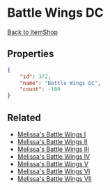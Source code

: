 # Battle Wings DC

<no description available>

[Back to itemShop](../item-shops.md)

## Properties

```json
{
    "id": 372,
    "name": "Battle Wings DC",
    "count": -100
}
```

## Related

- [Melissa's Battle Wings I](../items/10585-melissa-s-battle-wings-i.md)
- [Melissa's Battle Wings II](../items/10586-melissa-s-battle-wings-ii.md)
- [Melissa's Battle Wings III](../items/10587-melissa-s-battle-wings-iii.md)
- [Melissa's Battle Wings IV](../items/10588-melissa-s-battle-wings-iv.md)
- [Melissa's Battle Wings V](../items/10589-melissa-s-battle-wings-v.md)
- [Melissa's Battle Wings VI](../items/10590-melissa-s-battle-wings-vi.md)
- [Melissa's Battle Wings VII](../items/20527-melissa-s-battle-wings-vii.md)

